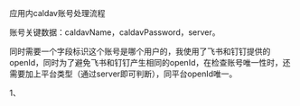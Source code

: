 应用内caldav账号处理流程

账号关键数据：caldavName，caldavPassword，server。

同时需要一个字段标识这个账号是哪个用户的，我使用了飞书和钉钉提供的openId，同时为了避免飞书和钉钉产生相同的openId，在检查账号唯一性时，还需要加上平台类型（通过server即可判断），同平台openId唯一。

1、